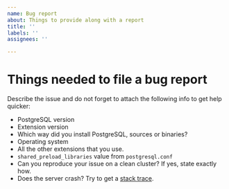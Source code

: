 ```yaml
---
name: Bug report
about: Things to provide along with a report
title: ''
labels: ''
assignees: ''

---
```


# Things needed to file a bug report

Describe the issue and do not forget to attach the following info to get help quicker:

* PostgreSQL version
* Extension version
* Which way did you install PostgreSQL, sources or binaries?
* Operating system
* All the other extensions that you use.
* `shared_preload_libraries` value from `postgresql.conf`
* Can you reproduce your issue on a clean cluster? If yes, state exactly how.
* Does the server crash? Try to get a [stack trace](https://wiki.postgresql.org/wiki/Getting_a_stack_trace_of_a_running_PostgreSQL_backend_on_Linux/BSD).
